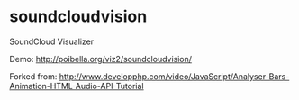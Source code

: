 # soundcloudvision
SoundCloud Visualizer

Demo: http://poibella.org/viz2/soundcloudvision/

Forked from: http://www.developphp.com/video/JavaScript/Analyser-Bars-Animation-HTML-Audio-API-Tutorial
